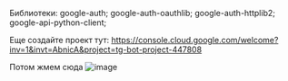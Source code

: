 Библиотеки: google-auth; google-auth-oauthlib; google-auth-httplib2; google-api-python-client;

Еще создайте проект тут: https://console.cloud.google.com/welcome?inv=1&invt=AbnicA&project=tg-bot-project-447808

Потом жмем сюда
![image](https://github.com/user-attachments/assets/cfb256ce-0e33-4ac7-b4c8-66129c5789fc)
